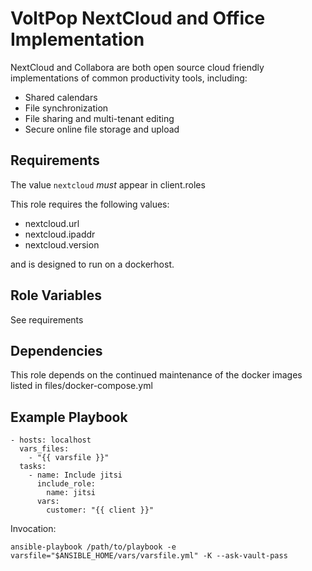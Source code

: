 VoltPop NextCloud and Office Implementation
=========

NextCloud and Collabora are both open source cloud friendly implementations of common productivity tools, including:
* Shared calendars
* File synchronization
* File sharing and multi-tenant editing
* Secure online file storage and upload

Requirements
------------

The value `nextcloud` *must* appear in client.roles

This role requires the following values:
* nextcloud.url
* nextcloud.ipaddr
* nextcloud.version

and is designed to run on a dockerhost.

Role Variables
--------------

See requirements

Dependencies
------------

This role depends on the continued maintenance of the docker images listed in files/docker-compose.yml

Example Playbook
----------------

```
- hosts: localhost
  vars_files:
    - "{{ varsfile }}"
  tasks:
    - name: Include jitsi
      include_role:
        name: jitsi
      vars:
        customer: "{{ client }}"
```
Invocation:

`ansible-playbook /path/to/playbook -e varsfile="$ANSIBLE_HOME/vars/varsfile.yml" -K --ask-vault-pass`
